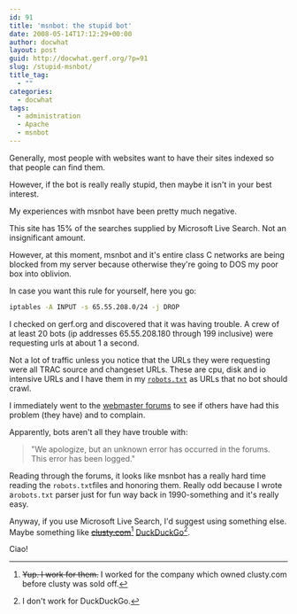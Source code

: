 ```yaml
---
id: 91
title: 'msnbot: the stupid bot'
date: 2008-05-14T17:12:29+00:00
author: docwhat
layout: post
guid: http://docwhat.gerf.org/?p=91
slug: /stupid-msnbot/
title_tag:
  - ""
categories:
  - docwhat
tags:
  - administration
  - Apache
  - msnbot
---
```

Generally, most people with websites want to have their sites indexed so that people can find them.

However, if the bot is really really stupid, then maybe it isn't in your best interest.

My experiences with msnbot have been pretty much negative.

This site has 15% of the searches supplied by Microsoft Live Search. Not an insignificant amount.

However, at this moment, msnbot and it's entire class C networks are being blocked from my server because otherwise they're going to DOS my poor box into oblivion.

In case you want this rule for yourself, here you go:

``` bash
iptables -A INPUT -s 65.55.208.0/24 -j DROP
```

I checked on gerf.org and discovered that it was having trouble. A crew of at least 20 bots (ip addresses 65.55.208.180 through 199 inclusive) were requesting urls at about 1 a second.

Not a lot of traffic unless you notice that the URLs they were requesting were all TRAC source and changeset URLs. These are cpu, disk and io intensive URLs and I have them in my [`robots.txt`](http://trac.gerf.org/robots.txt) as URLs that no bot should crawl.

I immediately went to the [webmaster forums](http://forums.microsoft.com/webmaster/) to see if others have had this problem (they have) and to complain.

Apparently, bots aren't all they have trouble with:

> "We apologize, but an unknown error has occurred in the forums. This error has been logged."

Reading through the forums, it looks like msnbot has a really hard time reading the `robots.txt`files and honoring them. Really odd because I wrote a`robots.txt` parser just for fun way back in 1990-something and it's really easy.

Anyway, if you use Microsoft Live Search, I'd suggest using something else. Maybe something like ~~[clusty.com](http://clusty.com/)~~[^1] [DuckDuckGo](https://duckduckgo.com/)[^2].

Ciao!

[^1]: ~~Yup. I work for them.~~ I worked for the company which owned clusty.com before clusty was sold off.

[^2]: I don't work for DuckDuckGo.
